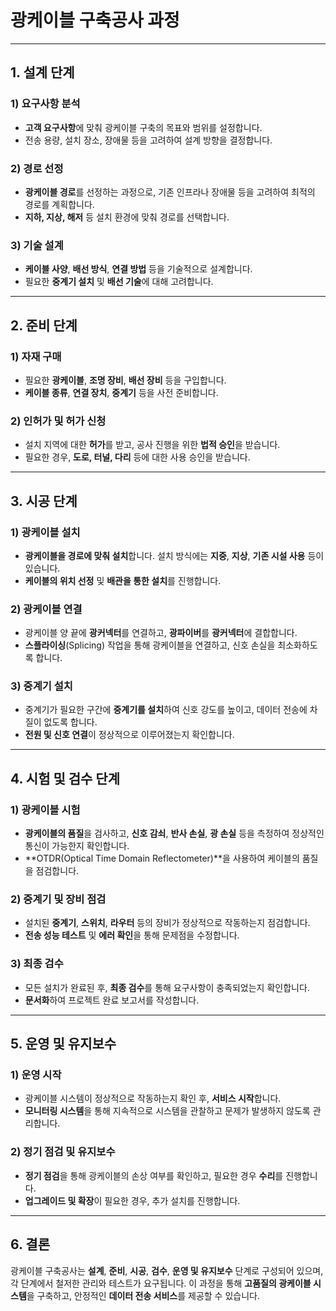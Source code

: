 # 광케이블 구축공사 과정

---

## 1. 설계 단계

### 1) **요구사항 분석**
- **고객 요구사항**에 맞춰 광케이블 구축의 목표와 범위를 설정합니다.
- 전송 용량, 설치 장소, 장애물 등을 고려하여 설계 방향을 결정합니다.

### 2) **경로 선정**
- **광케이블 경로**를 선정하는 과정으로, 기존 인프라나 장애물 등을 고려하여 최적의 경로를 계획합니다.
- **지하, 지상, 해저** 등 설치 환경에 맞춰 경로를 선택합니다.

### 3) **기술 설계**
- **케이블 사양**, **배선 방식**, **연결 방법** 등을 기술적으로 설계합니다.
- 필요한 **중계기 설치** 및 **배선 기술**에 대해 고려합니다.

---

## 2. 준비 단계

### 1) **자재 구매**
- 필요한 **광케이블**, **조명 장비**, **배선 장비** 등을 구입합니다.
- **케이블 종류**, **연결 장치**, **중계기** 등을 사전 준비합니다.

### 2) **인허가 및 허가 신청**
- 설치 지역에 대한 **허가**를 받고, 공사 진행을 위한 **법적 승인**을 받습니다.
- 필요한 경우, **도로, 터널, 다리** 등에 대한 사용 승인을 받습니다.

---

## 3. 시공 단계

### 1) **광케이블 설치**
- **광케이블을 경로에 맞춰 설치**합니다. 설치 방식에는 **지중**, **지상**, **기존 시설 사용** 등이 있습니다.
- **케이블의 위치 선정** 및 **배관을 통한 설치**를 진행합니다.

### 2) **광케이블 연결**
- 광케이블 양 끝에 **광커넥터**를 연결하고, **광파이버**를 **광커넥터**에 결합합니다.
- **스플라이싱**(Splicing) 작업을 통해 광케이블을 연결하고, 신호 손실을 최소화하도록 합니다.

### 3) **중계기 설치**
- 중계기가 필요한 구간에 **중계기를 설치**하여 신호 강도를 높이고, 데이터 전송에 차질이 없도록 합니다.
- **전원 및 신호 연결**이 정상적으로 이루어졌는지 확인합니다.

---

## 4. 시험 및 검수 단계

### 1) **광케이블 시험**
- **광케이블의 품질**을 검사하고, **신호 감쇠**, **반사 손실**, **광 손실** 등을 측정하여 정상적인 통신이 가능한지 확인합니다.
- **OTDR(Optical Time Domain Reflectometer)**을 사용하여 케이블의 품질을 점검합니다.

### 2) **중계기 및 장비 점검**
- 설치된 **중계기**, **스위치**, **라우터** 등의 장비가 정상적으로 작동하는지 점검합니다.
- **전송 성능 테스트** 및 **에러 확인**을 통해 문제점을 수정합니다.

### 3) **최종 검수**
- 모든 설치가 완료된 후, **최종 검수**를 통해 요구사항이 충족되었는지 확인합니다.
- **문서화**하여 프로젝트 완료 보고서를 작성합니다.

---

## 5. 운영 및 유지보수

### 1) **운영 시작**
- 광케이블 시스템이 정상적으로 작동하는지 확인 후, **서비스 시작**합니다.
- **모니터링 시스템**을 통해 지속적으로 시스템을 관찰하고 문제가 발생하지 않도록 관리합니다.

### 2) **정기 점검 및 유지보수**
- **정기 점검**을 통해 광케이블의 손상 여부를 확인하고, 필요한 경우 **수리**를 진행합니다.
- **업그레이드 및 확장**이 필요한 경우, 추가 설치를 진행합니다.

---

## 6. 결론

광케이블 구축공사는 **설계**, **준비**, **시공**, **검수**, **운영 및 유지보수** 단계로 구성되어 있으며, 각 단계에서 철저한 관리와 테스트가 요구됩니다. 이 과정을 통해 **고품질의 광케이블 시스템**을 구축하고, 안정적인 **데이터 전송 서비스**를 제공할 수 있습니다.
